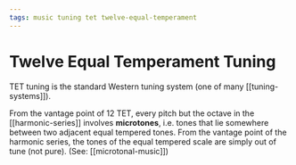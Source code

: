 ```yaml
---
tags: music tuning tet twelve-equal-temperament
---
```


# Twelve Equal Temperament Tuning

TET tuning is the standard Western tuning system (one of many [[tuning-systems]]).

From the vantage point of 12 TET, every pitch but the octave in the [[harmonic-series]] involves **microtones**, i.e. tones that lie somewhere between two adjacent equal tempered tones. From the vantage point of the harmonic series, the tones of the equal tempered scale are simply out of tune (not pure). (See: [[microtonal-music]])
